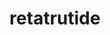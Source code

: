 ---
title: retatrutide
popular_name: "Retatrutide"
developmental_codes: ["Retatrutide", "GIP/GLP-1/Glucagon triple agonist"]
street_names: ["Retatrutide"]
product_names: ["Retatrutide"]
description: "Retatrutide (LY-3437943) is an investigational triple receptor agonist developed by Eli Lilly that simultaneously activates GLP-1 (glucagon-like peptide-1), GIP (glucose-dependent insulinotropic polypeptide), and glucagon receptors. This unique triple-agonist mechanism promotes superior weight loss compared to single or dual agonists by combining appetite suppression, enhanced insulin secretion, improved glucose homeostasis, and increased energy expenditure. Phase 2 trials demonstrated exceptional efficacy with 24.2% mean weight reduction at 48 weeks (12mg dose), significantly outperforming tirzepatide (~21%) and semaglutide (~15%). Beyond weight loss, retatrutide shows promise for treating type 2 diabetes, metabolic-associated steatohepatitis (MASH/NAFLD), with 90% of patients achieving liver fat normalization at highest doses. Currently advancing through Phase 3 TRIUMPH clinical trials (5,800+ participants) for obesity, obstructive sleep apnea, and knee osteoarthritis. Not FDA-approved; investigational use only. Common side effects include dose-dependent gastrointestinal issues (nausea, vomiting, diarrhea) that typically diminish over time, plus modest heart rate increases (5-10 bpm). Gradual dose titration over 12-16 weeks minimizes adverse events, with 16% discontinuation rate at highest dose versus 6% at lowest dose."
short_description: "Triple receptor agonist (GLP-1/GIP/glucagon) with superior weight loss (24% in trials) vs tirzepatide/semaglutide. Phase 3 trials. Not FDA-approved."
benefits: ["Exceptional weight loss (24% at 48 weeks, highest among GLP-1 class)", "Powerful appetite suppression and reduced food intake", "Enhanced metabolic rate and energy expenditure via glucagon activation", "Improved glucose homeostasis and HbA1c reduction (-1.2% vs placebo)", "Liver fat normalization (90% of patients at high doses)", "Improved insulin sensitivity and secretion", "Reduced LDL cholesterol (~20%), triglycerides, and VLDL", "Lower systolic blood pressure", "Potential MASH/NAFLD reversal", "Treatment for obesity-related conditions (OSA, knee OA)"]
dosage_levels: ["Phase 2 protocol - Week 1-4: 2mg once weekly (subcutaneous)", "Phase 2 protocol - Week 5-8: 4mg once weekly", "Phase 2 protocol - Week 9-12: 8mg once weekly", "Phase 2 protocol - Week 13+: 12mg once weekly (maximum dose)", "Alternative titration: 1mg → 2mg → 4mg → 6mg → 8mg (escalate every 4 weeks)", "Maintenance range: 4-12mg weekly depending on response and tolerability", "Lower starting dose (2mg vs 4mg) reduces GI side effects"]
research: [{ summary: "Wikipedia article", url: "https://en.wikipedia.org/wiki/retatrutide" }, { summary: "PubMed database search", url: "https://pubmed.ncbi.nlm.nih.gov/?term=retatrutide" }, { summary: "Clinical trials search", url: "https://clinicaltrials.gov/search?term=retatrutide" }, { summary: "Phase 2 trial published in NEJM", url: "https://www.nejm.org/doi/full/10.1056/NEJMoa2301972" }, { summary: "TRIUMPH phase 3 trials rationale", url: "https://pubmed.ncbi.nlm.nih.gov/41090431/" }, { summary: "Steatohepatitis preclinical study", url: "https://pubmed.ncbi.nlm.nih.gov/41056349/" }, { summary: "Systematic review and meta-analysis", url: "https://pmc.ncbi.nlm.nih.gov/articles/PMC12026077/" }, { summary: "Structural insights into triple agonism", url: "https://www.nature.com/articles/s41421-024-00700-0" }, { summary: "MASH/NAFLD clinical trial", url: "https://www.nature.com/articles/s41591-024-03018-2" }]
tags: ["fat loss", "weight loss", "triple agonist", "metabolic health", "diabetes", "subcutaneous"]
affiliate_links: []
is_natty: true
created_at: 2025-10-17T08:26:21.285Z
last_updated_at: 2025-10-19T03:36:02.184Z
---